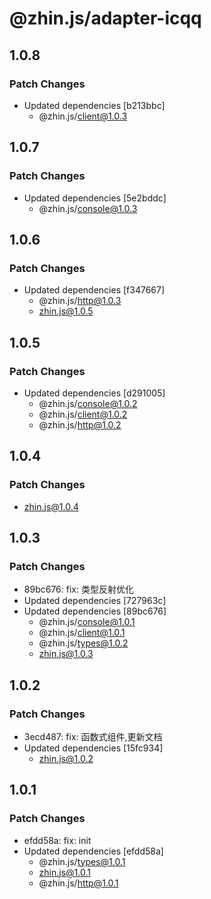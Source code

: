 # @zhin.js/adapter-icqq

## 1.0.8

### Patch Changes

- Updated dependencies [b213bbc]
  - @zhin.js/client@1.0.3

## 1.0.7

### Patch Changes

- Updated dependencies [5e2bddc]
  - @zhin.js/console@1.0.3

## 1.0.6

### Patch Changes

- Updated dependencies [f347667]
  - @zhin.js/http@1.0.3
  - zhin.js@1.0.5

## 1.0.5

### Patch Changes

- Updated dependencies [d291005]
  - @zhin.js/console@1.0.2
  - @zhin.js/client@1.0.2
  - @zhin.js/http@1.0.2

## 1.0.4

### Patch Changes

- zhin.js@1.0.4

## 1.0.3

### Patch Changes

- 89bc676: fix: 类型反射优化
- Updated dependencies [727963c]
- Updated dependencies [89bc676]
  - @zhin.js/console@1.0.1
  - @zhin.js/client@1.0.1
  - @zhin.js/types@1.0.2
  - zhin.js@1.0.3

## 1.0.2

### Patch Changes

- 3ecd487: fix: 函数式组件,更新文档
- Updated dependencies [15fc934]
  - zhin.js@1.0.2

## 1.0.1

### Patch Changes

- efdd58a: fix: init
- Updated dependencies [efdd58a]
  - @zhin.js/types@1.0.1
  - zhin.js@1.0.1
  - @zhin.js/http@1.0.1
